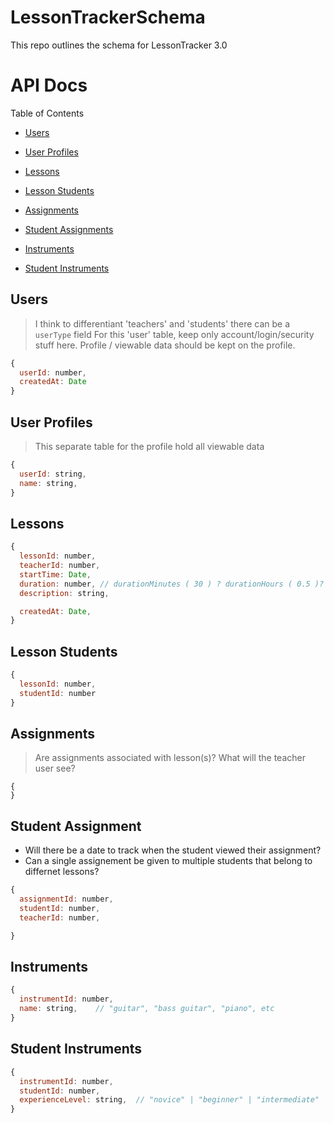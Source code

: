 # LessonTrackerSchema
This repo outlines the schema for LessonTracker 3.0 

# API Docs

Table of Contents

- [Users](#users)
- [User Profiles](#user-profiles)

- [Lessons](#lessons)
- [Lesson Students](#lesson-students)

- [Assignments](#assignments)
- [Student Assignments](#students-assignments)

- [Instruments](#instruments)
- [Student Instruments](#student-instruments)


<a id="users"></a>
## Users
> I think to differentiant 'teachers' and 'students' there can be a `userType` field
> For this 'user' table, keep only account/login/security stuff here. Profile / viewable data should be kept on the profile.

```javascript
{
  userId: number,
  createdAt: Date
}
```

<a id="user-profiles"></a>
## User Profiles
> This separate table for the profile hold all viewable data

```javascript
{
  userId: string,
  name: string,
}
```

<a id="lessons"></a>
## Lessons 

```javascript
{
  lessonId: number,
  teacherId: number,
  startTime: Date,
  duration: number, // durationMinutes ( 30 ) ? durationHours ( 0.5 )?
  description: string,

  createdAt: Date,
}
```

<a id="lesson-students"></a>
## Lesson Students

```javascript
{
  lessonId: number,
  studentId: number
}
```

<a id="assignments"></a>
## Assignments

> Are assignments associated with lesson(s)?
> What will the teacher user see?


```
{
}
```

<a id="student-assignments"></a>
## Student Assignment

- Will there be a date to track when the student viewed their assignment?
- Can a single assignement be given to multiple students that belong to differnet lessons?

```javascript
{
  assignmentId: number,
  studentId: number,
  teacherId: number,

}
```

<a id="instruments"></a>
## Instruments

```javascript
{
  instrumentId: number,
  name: string,    // "guitar", "bass guitar", "piano", etc
}
```


<a id="student-instruments"></a>
## Student Instruments

```javascript
{
  instrumentId: number,
  studentId: number,
  experienceLevel: string,  // "novice" | "beginner" | "intermediate" | "skilled" | "expert"
}
```
